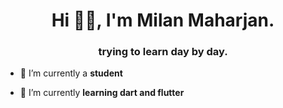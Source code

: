 
<h1 align="center">Hi 👋👋, I'm Milan Maharjan.</h1>
<h3 align="center">trying to learn day by day.</h3>

- 🔭 I’m currently a **student**

- 🌱 I’m currently **learning dart and flutter**






